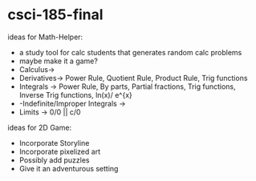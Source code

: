 # csci-185-final

ideas for Math-Helper:
- a study tool for calc students that generates random calc problems
- maybe make it a game?
- Calculus->
- Derivatives-> Power Rule, Quotient Rule, Product Rule, Trig functions
- Integrals -> Power Rule, By parts, Partial fractions, Trig functions, Inverse Trig functions, ln(x)/ e^{x}
- -Indefinite/Improper Integrals -> 
- Limits -> 0/0 || c/0

ideas for 2D Game:
- Incorporate Storyline
- Incorporate pixelized art
- Possibly add puzzles
- Give it an adventurous setting

